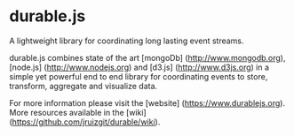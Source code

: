 durable.js
=======
A lightweight library for coordinating long lasting event streams.

durable.js combines state of the art [mongoDb] (http://www.mongodb.org), [node.js] (http://www.nodejs.org) and [d3.js] (http://www.d3js.org)  in a simple yet powerful end to end library for coordinating events to store, transform, aggregate and visualize data.

For more information please visit the [website] (https://www.durablejs.org).
More resources available in the [wiki] (https://github.com/jruizgit/durable/wiki).
    

